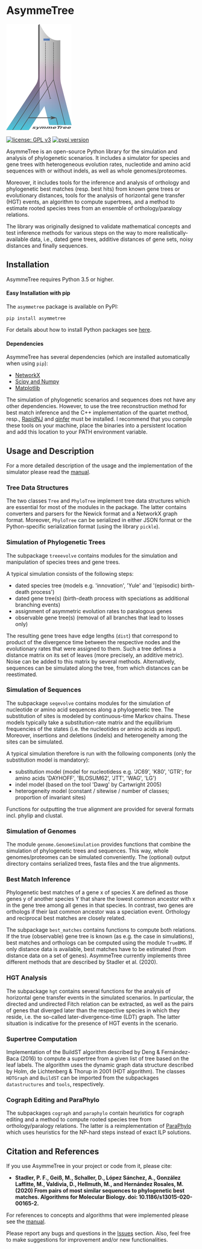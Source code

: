 # AsymmeTree
![Logo](manual/images/logo.png)

[![license: GPL v3](https://img.shields.io/badge/License-GPLv3-blue.svg)](https://www.gnu.org/licenses/gpl-3.0)
[![pypi version](https://img.shields.io/badge/pypi-v0.1.1-blue.svg)](https://pypi.org/project/asymmetree/)

AsymmeTree is an open-source Python library for the simulation and analysis of phylogenetic scenarios.
It includes a simulator for species and gene trees with heterogeneous evolution rates, nucleotide and amino acid sequences with or without indels, as well as whole genomes/proteomes.

Moreover, it includes tools for the inference and analysis of orthology and phylogenetic best matches (resp. best hits) from known gene trees or evolutionary distances, tools for the analysis of horizontal gene transfer (HGT) events, an algorithm to compute supertrees, and a method to estimate rooted species trees from an ensemble of orthology/paralogy relations.

The library was originally designed to validate mathematical concepts and test inference methods for various steps on the way to more realistically-available data, i.e., dated gene trees, additive distances of gene sets, noisy distances and finally sequences.


## Installation

AsymmeTree requires Python 3.5 or higher.

#### Easy Installation with pip

The `asymmetree` package is available on PyPI:

    pip install asymmetree

For details about how to install Python packages see [here](https://packaging.python.org/tutorials/installing-packages/).
    
#### Dependencies

AsymmeTree has several dependencies (which are installed automatically when using `pip`):
* [NetworkX](https://networkx.github.io/)
* [Scipy and Numpy](http://www.scipy.org/install.html)
* [Matplotlib](https://matplotlib.org/)

The simulation of phylogenetic scenarios and sequences does not have any other dependencies.
However, to use the tree reconstruction method for best match inference and the C++ implementation of the quartet method, resp., [RapidNJ](https://birc.au.dk/software/rapidnj/) and [qinfer](https://github.com/david-schaller/qinfer) must be installed.
I recommend that you compile these tools on your machine, place the binaries into a persistent location and add this location to your PATH environment variable.

## Usage and Description

For a more detailed description of the usage and the implementation of the simulator please read the [manual](https://github.com/david-schaller/AsymmeTree/blob/master/manual/AsymmeTreeManual.pdf).

### Tree Data Structures

The two classes `Tree` and `PhyloTree` implement tree data structures which are essential for most of the modules in the package.
The latter contains converters and parsers for the Newick format and a NetworkX graph format.
Moreover, `PhyloTree` can be serialized in either JSON format or the Python-specific serialization format (using the library `pickle`).

### Simulation of Phylogenetic Trees

The subpackage `treeevolve` contains modules for the simulation and manipulation of species trees and gene trees.

A typical simulation consists of the following steps:
* dated species tree (models e.g. 'innovation', 'Yule' and '(episodic) birth-death process')
* dated gene tree(s) (birth-death process with speciations as additional branching events)
* assignment of asymmetric evolution rates to paralogous genes
* observable gene tree(s) (removal of all branches that lead to losses only)

The resulting gene trees have edge lengths (`dist`) that correspond to product of the divergence time between the respective nodes and the evolutionary rates that were assigned to them.
Such a tree defines a distance matrix on its set of leaves (more precisely, an additive metric).
Noise can be added to this matrix by several methods.
Alternatively, sequences can be simulated along the tree, from which distances can be reestimated.

### Simulation of Sequences

The subpackage `seqevolve` contains modules for the simulation of nucleotide or amino acid sequences along a phylogenetic tree.
The substitution of sites is modeled by continuous-time Markov chains.
These models typically take a substitution-rate matrix and the equilibrium frequencies of the states (i.e. the nucleotides or amino acids as input).
Moreover, insertions and deletions (indels) and heterogeneity among the sites can be simulated.

A typical simulation therefore is run with the following components (only the substitution model is mandatory):
* substitution model (model for nucleotidess e.g. 'JC69', 'K80', 'GTR'; for amino acids 'DAYHOFF', 'BLOSUM62', 'JTT', 'WAG', 'LG')
* indel model (based on the tool 'Dawg' by Cartwright 2005)
* heterogeneity model (constant / sitewise / number of classes; proportion of invariant sites)

Functions for outputting the true alignment are provided for several formats incl. phylip and clustal.

### Simulation of Genomes

The module `genome.GenomeSimulation` provides functions that combine the simulation of phylogenetic trees and sequences.
This way, whole genomes/proteomes can be simulated conveniently.
The (optional) output directory contains serialized trees, fasta files and the true alignments.

### Best Match Inference

Phylogenetic best matches of a gene x of species X are defined as those genes y of another species Y that share the lowest common ancestor with x in the gene tree among all genes in that species. In contrast, two genes are orthologs if their last common ancestor was a speciation event. Orthology and reciprocal best matches are closely related.

The subpackage `best_matches` contains functions to compute both relations.
If the true (observable) gene tree is known (as e.g. the case in simulations), best matches and orthologs can be computed using the module `TrueBMG`. If only distance data is available, best matches have to be estimated (from distance data on a set of genes). AsymmeTree currently implements three different methods that are described by Stadler et al. (2020).

### HGT Analysis

The subpackage `hgt` contains several functions for the analysis of horizontal gene transfer events in the simulated scenarios. In particular, the directed and undirected Fitch relation can be extracted, as well as the pairs of genes that diverged later than the respective species in which they reside, i.e. the so-called later-divergence-time (LDT) graph. The latter situation is indicative for the presence of HGT events in the scenario. 

### Supertree Computation

Implementation of the BuildST algorithm described by Deng & Fernández-Baca (2016) to compute a supertree from a given list of tree based on the leaf labels. The algorithm uses the dynamic graph data structure described by Holm, de Lichtenberg & Thorup in 2001 (HDT algorithm). The classes `HDTGraph` and `BuildST` can be imported from the subpackages `datastructures` and `tools`, respectively.

### Cograph Editing and ParaPhylo

The subpackages `cograph` and `paraphylo` contain heuristics for cograph editing and a method to compute rooted species tree from orthology/paralogy relations.
The latter is a reimplementation of [ParaPhylo](http://pacosy.informatik.uni-leipzig.de/208-0-ParaPhylo.html) which uses heuristics for the NP-hard steps instead of exact ILP solutions.


## Citation and References

If you use AsymmeTree in your project or code from it, please cite:

* **Stadler, P. F., Geiß, M., Schaller, D., López Sánchez, A., González Laffitte, M., Valdivia, D., Hellmuth, M., and Hernández Rosales, M. (2020) From pairs of most similar sequences to phylogenetic best matches. Algorithms for Molecular Biology. doi: 10.1186/s13015-020-00165-2.**

For references to concepts and algorithms that were implemented please see the [manual](https://github.com/david-schaller/AsymmeTree/blob/master/manual/AsymmeTreeManual.pdf).

Please report any bugs and questions in the [Issues](https://github.com/david-schaller/AsymmeTree/issues) section.
Also, feel free to make suggestions for improvement and/or new functionalities.